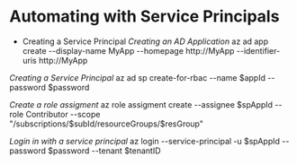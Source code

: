 # Automating with Service Principals
	
- Creating a Service Principal
*Creating an AD Application*
az ad app create
--display-name MyApp
--homepage http://MyApp
--identifier-uris http://MyApp

*Creating a Service Principal*
az ad sp create-for-rbac
--name $appId
--password $password

*Create a role assigment*
az role assigment create
--assignee $spAppId
--role Contributor
--scope "/subscriptions/$subId/resourceGroups/$resGroup"

*Login in with a service principal*
az login --service-principal
-u $spAppId
--password $password
--tenant $tenantID